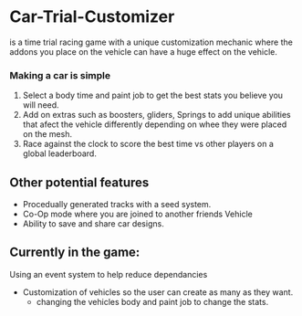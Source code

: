 # Car-Trial-Customizer

is a time trial racing game with a unique customization mechanic where the addons you place on the vehicle can have a huge effect on the vehicle.

### Making a car is simple 
  1. Select a body time and paint job to get the best stats you believe you will need.
  2. Add on extras such as boosters, gliders, Springs to add unique abilities that afect the vehicle differently depending on whee they were placed on the mesh.
  3. Race against the clock to score the best time vs other players on a global leaderboard.

## Other potential features
  - Procedually generated tracks with a seed system.
  - Co-Op mode where you are joined to another friends Vehicle
  - Ability to save and share car designs.


## Currently in the game:
  Using an event system to help reduce dependancies
  - Customization of vehicles so the user can create as many as they want.
    - changing the vehicles body and paint job to change the stats.
